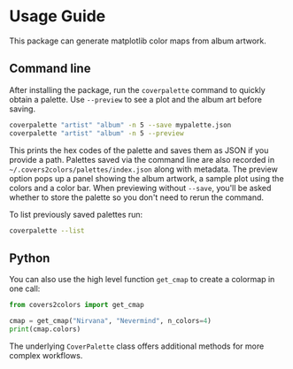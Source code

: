 # Usage Guide

This package can generate matplotlib color maps from album artwork.

## Command line

After installing the package, run the `coverpalette` command to quickly
obtain a palette. Use `--preview` to see a plot and the album art before saving.

```bash
coverpalette "artist" "album" -n 5 --save mypalette.json
coverpalette "artist" "album" -n 5 --preview
```

This prints the hex codes of the palette and saves them as JSON if you provide a
path.  Palettes saved via the command line are also recorded in
``~/.covers2colors/palettes/index.json`` along with metadata.  The preview
option pops up a panel showing the album artwork, a sample plot using the colors
and a color bar. When previewing without ``--save``, you'll be asked whether to
store the palette so you don't need to rerun the command.

To list previously saved palettes run:

```bash
coverpalette --list
```

## Python

You can also use the high level function `get_cmap` to create a colormap in one
call:

```python
from covers2colors import get_cmap

cmap = get_cmap("Nirvana", "Nevermind", n_colors=4)
print(cmap.colors)
```

The underlying `CoverPalette` class offers additional methods for more complex
workflows.
